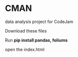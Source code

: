 # CMAN
data analysis project for CodeJam


Download these files

Run <strong>pip install pandas, foliums</strong>

open the index.html
